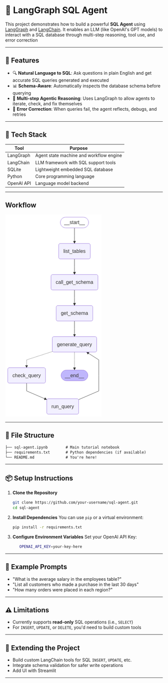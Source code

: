 
# 🧠 LangGraph SQL Agent

This project demonstrates how to build a powerful **SQL Agent** using [LangGraph](https://github.com/langchain-ai/langgraph) and [LangChain](https://github.com/langchain-ai/langchain). It enables an LLM (like OpenAI's GPT models) to interact with a SQL database through multi-step reasoning, tool use, and error correction

---

## 🚀 Features

- 🔍 **Natural Language to SQL**: Ask questions in plain English and get accurate SQL queries generated and executed
- 📊 **Schema-Aware**: Automatically inspects the database schema before querying
- 🧠 **Multi-step Agentic Reasoning**: Uses LangGraph to allow agents to iterate, check, and fix themselves
- 🔁 **Error Correction**: When queries fail, the agent reflects, debugs, and retries

---

## 🧰 Tech Stack

| Tool        | Purpose                                 |
|-------------|------------------------------------------|
| LangGraph   | Agent state machine and workflow engine |
| LangChain   | LLM framework with SQL support tools     |
| SQLite      | Lightweight embedded SQL database        |
| Python      | Core programming language                |
| OpenAI API  | Language model backend                   |


---

## Workflow

![SQL Agent Workflow](SQL-Agent-Workflow-Diagram.png)

---

## 📁 File Structure

```
├── sql-agent.ipynb        # Main tutorial notebook
├── requirements.txt       # Python dependencies (if available)
└── README.md              # You're here!
```

---

## 📦 Setup Instructions

1. **Clone the Repository**
   ```bash
   git clone https://github.com/your-username/sql-agent.git
   cd sql-agent
   ```

2. **Install Dependencies**
   You can use `pip` or a virtual environment:
   ```bash
   pip install -r requirements.txt
   ```

3. **Configure Environment Variables**
   Set your OpenAI API Key:
   ```bash
      OPENAI_API_KEY=your-key-here    
   ```


---

## 📝 Example Prompts

- "What is the average salary in the employees table?"
- "List all customers who made a purchase in the last 30 days"
- "How many orders were placed in each region?"

---

## ⚠️ Limitations

- Currently supports **read-only** SQL operations (i.e., `SELECT`)
- For `INSERT`, `UPDATE`, or `DELETE`, you'd need to build custom tools

---

## 🧩 Extending the Project

- Build custom LangChain tools for SQL `INSERT`, `UPDATE`, etc.
- Integrate schema validation for safer write operations
- Add UI with Streamlit

---

